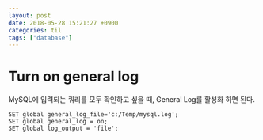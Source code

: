 ```yaml
---
layout: post
date: 2018-05-28 15:21:27 +0900
categories: til
tags: ["database"]
---
```


# Turn on general log

MySQL에 입력되는 쿼리를 모두 확인하고 싶을 때, General Log를 활성화 하면 된다.

    SET global general_log_file='c:/Temp/mysql.log';
    SET global general_log = on;
    SET global log_output = 'file';
